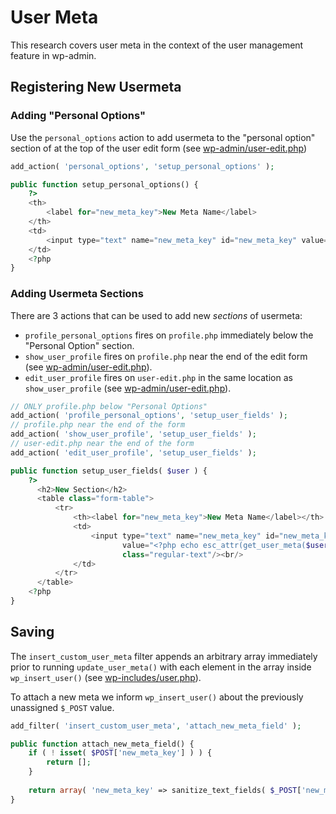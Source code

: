 # User Meta

This research covers user meta in the context of the user management feature in wp-admin.

## Registering New Usermeta

### Adding "Personal Options"

Use the `personal_options` action to add usermeta to the "personal option" section of at the top of the user edit form (see  [wp-admin/user-edit.php](https://github.com/WordPress/WordPress/blob/099ec7eec8fb89d48a0a1239c8ead5aa58a81295/wp-admin/user-edit.php#L394))

```php
add_action( 'personal_options', 'setup_personal_options' );

public function setup_personal_options() {
    ?>
    <th>
        <label for="new_meta_key">New Meta Name</label>
    </th>
    <td>
        <input type="text" name="new_meta_key" id="new_meta_key" value="" class="regular-text">
    </td>
    <?php
}
```

### Adding Usermeta Sections

There are 3 actions that can be used to add new _sections_ of usermeta: 
- `profile_personal_options` fires on `profile.php` immediately below the "Personal Option" section.
- `show_user_profile` fires on `profile.php` near the end of the edit form (see [wp-admin/user-edit.php](https://github.com/WordPress/WordPress/blob/30ffb247b7667516a388d5dd968c2cbd1766cddb/wp-admin/user-edit.php#L835-L844)).
- `edit_user_profile` fires on `user-edit.php` in the same location as `show_user_profile` (see [wp-admin/user-edit.php](https://github.com/WordPress/WordPress/blob/30ffb247b7667516a388d5dd968c2cbd1766cddb/wp-admin/user-edit.php#L846-L853)).


```php
// ONLY profile.php below "Personal Options" 
add_action( 'profile_personal_options', 'setup_user_fields' );
// profile.php near the end of the form
add_action( 'show_user_profile', 'setup_user_fields' );
// user-edit.php near the end of the form
add_action( 'edit_user_profile', 'setup_user_fields' );

public function setup_user_fields( $user ) {
	?>
      <h2>New Section</h2>	
	  <table class="form-table">
		  <tr>
			  <th><label for="new_meta_key">New Meta Name</label></th>
			  <td>
				  <input type="text" name="new_meta_key" id="new_meta_key"
						 value="<?php echo esc_attr(get_user_meta($user->ID, 'new_meta_key', true)); ?>"
						 class="regular-text"/><br/>
			  </td>
		  </tr>
	  </table>
	<?php
}
```

## Saving

The `insert_custom_user_meta` filter appends an arbitrary array immediately prior to running `update_user_meta()` with each element in the array inside `wp_insert_user()` (see [wp-includes/user.php](https://github.com/WordPress/WordPress/blob/30ffb247b7667516a388d5dd968c2cbd1766cddb/wp-includes/user.php#L2430)).

To attach a new meta we inform `wp_insert_user()` about the previously unassigned `$_POST` value. 

```php
add_filter( 'insert_custom_user_meta', 'attach_new_meta_field' );

public function attach_new_meta_field() {
	if ( ! isset( $POST['new_meta_key'] ) ) {
		return [];
	}
	
	return array( 'new_meta_key' => sanitize_text_fields( $_POST['new_meta_key'] ) ); 
}
```